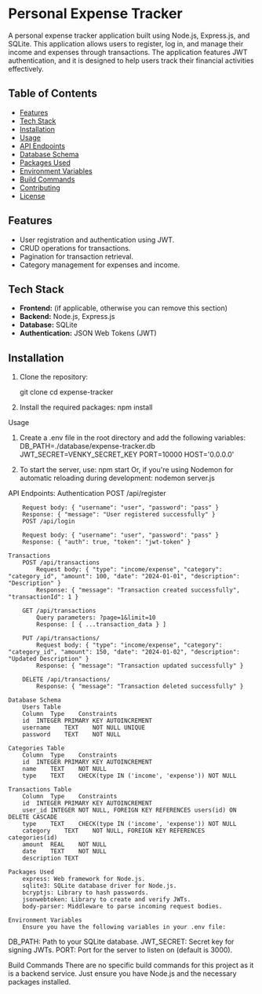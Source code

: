 # Personal Expense Tracker

A personal expense tracker application built using Node.js, Express.js, and SQLite. This application allows users to register, log in, and manage their income and expenses through transactions. The application features JWT authentication, and it is designed to help users track their financial activities effectively.

## Table of Contents

- [Features](#features)
- [Tech Stack](#tech-stack)
- [Installation](#installation)
- [Usage](#usage)
- [API Endpoints](#api-endpoints)
- [Database Schema](#database-schema)
- [Packages Used](#packages-used)
- [Environment Variables](#environment-variables)
- [Build Commands](#build-commands)
- [Contributing](#contributing)
- [License](#license)

## Features

- User registration and authentication using JWT.
- CRUD operations for transactions.
- Pagination for transaction retrieval.
- Category management for expenses and income.

## Tech Stack

- **Frontend:** (if applicable, otherwise you can remove this section)
- **Backend:** Node.js, Express.js
- **Database:** SQLite
- **Authentication:** JSON Web Tokens (JWT)

## Installation

1. Clone the repository:

   git clone <repository-url>
   cd expense-tracker

2. Install the required packages:
    npm install


Usage
1. Create a .env file in the root directory and add the following variables:
    DB_PATH=./database/expense-tracker.db
    JWT_SECRET=VENKY_SECRET_KEY
    PORT=10000
    HOST='0.0.0.0'

2. To start the server, use:
    npm start
    Or, if you're using Nodemon for automatic reloading during development:
    nodemon server.js


API Endpoints: 
    Authentication
        POST /api/register

        Request body: { "username": "user", "password": "pass" }
        Response: { "message": "User registered successfully" }
        POST /api/login

        Request body: { "username": "user", "password": "pass" }
        Response: { "auth": true, "token": "jwt-token" }

    Transactions
        POST /api/transactions
            Request body: { "type": "income/expense", "category": "category_id", "amount": 100, "date": "2024-01-01", "description": "Description" }
            Response: { "message": "Transaction created successfully", "transactionId": 1 }
        
        GET /api/transactions
            Query parameters: ?page=1&limit=10
            Response: [ { ...transaction_data } ]
        
        PUT /api/transactions/
            Request body: { "type": "income/expense", "category": "category_id", "amount": 150, "date": "2024-01-02", "description": "Updated Description" }
            Response: { "message": "Transaction updated successfully" }
        
        DELETE /api/transactions/
            Response: { "message": "Transaction deleted successfully" }

    Database Schema
        Users Table
        Column 	Type	Constraints
        id	INTEGER	PRIMARY KEY AUTOINCREMENT
        username	TEXT	NOT NULL UNIQUE
        password	TEXT	NOT NULL

    Categories Table
        Column	Type	Constraints
        id	INTEGER	PRIMARY KEY AUTOINCREMENT
        name	TEXT	NOT NULL
        type	TEXT	CHECK(type IN ('income', 'expense')) NOT NULL

    Transactions Table
        Column	Type	Constraints
        id	INTEGER	PRIMARY KEY AUTOINCREMENT
        user_id	INTEGER	NOT NULL, FOREIGN KEY REFERENCES users(id) ON DELETE CASCADE
        type	TEXT	CHECK(type IN ('income', 'expense')) NOT NULL
        category	TEXT	NOT NULL, FOREIGN KEY REFERENCES categories(id)
        amount	REAL	NOT NULL
        date	TEXT	NOT NULL
        description	TEXT	

    Packages Used
        express: Web framework for Node.js.
        sqlite3: SQLite database driver for Node.js.
        bcryptjs: Library to hash passwords.
        jsonwebtoken: Library to create and verify JWTs.
        body-parser: Middleware to parse incoming request bodies.

    Environment Variables
        Ensure you have the following variables in your .env file:

DB_PATH: Path to your SQLite database.
JWT_SECRET: Secret key for signing JWTs.
PORT: Port for the server to listen on (default is 3000).

Build Commands
    There are no specific build commands for this project as it is a backend service. Just ensure you have Node.js and the necessary packages installed.

